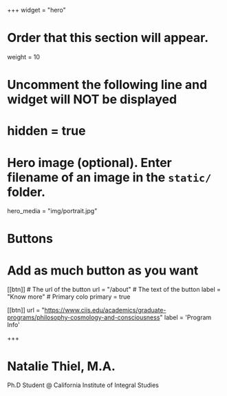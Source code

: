+++
widget = "hero"
# Order that this section will appear.
weight = 10

# Uncomment the following line and widget will NOT be displayed
# hidden = true

# Hero image (optional). Enter filename of an image in the `static/` folder.
hero_media = "img/portrait.jpg"

# Buttons
# Add as much button as you want
[[btn]]
	# The url of the button
  url = "/about"
	# The text of the button
  label = "Know more"
	# Primary colo
	primary = true

[[btn]]
  url = "https://www.ciis.edu/academics/graduate-programs/philosophy-cosmology-and-consciousness"
  label = 'Program Info'

+++

# Natalie Thiel, M.A.

Ph.D Student @ California Institute of Integral Studies

